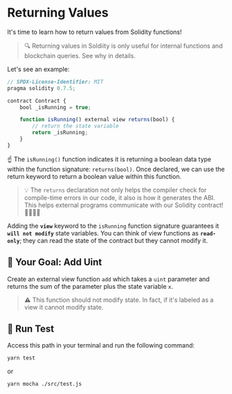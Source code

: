 # Returning Values

It's time to learn how to return values from Solidity functions!

> 🔍 Returning values in Soldiity is only useful for internal functions and blockchain queries. See why in details.

Let's see an example:

```js
// SPDX-License-Identifier: MIT
pragma solidity 0.7.5;

contract Contract {
	bool _isRunning = true;

	function isRunning() external view returns(bool) {
		// return the state variable
		return _isRunning;
	}
}
```

☝️ The `isRunning()` function indicates it is returning a boolean data type within the function signature: `returns(bool)`. Once declared, we can use the return keyword to return a boolean value within this function.

> 💡 The `returns` declaration not only helps the compiler check for compile-time errors in our code, it also is how it generates the ABI. This helps external programs communicate with our Solidity contract! 👨‍💻👩‍💻

Adding the **`view`** keyword to the `isRunning` function signature guarantees it **`will not modify`** state variables. You can think of view functions as **`read-only`**; they can read the state of the contract but they cannot modify it.

## 🏁 Your Goal: Add Uint

Create an external view function `add` which takes a `uint` parameter and returns the sum of the parameter plus the state variable `x`.

> ⚠️ This function should not modify state. In fact, if it's labeled as a view it cannot modify state.

## 🧪 Run Test

Access this path in your terminal and run the following command:

```bash
yarn test
```
or

```bash
yarn mocha ./src/test.js
```